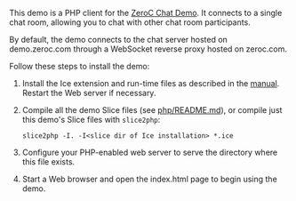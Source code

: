 This demo is a PHP client for the [ZeroC Chat Demo][1]. It connects to a
single chat room, allowing you to chat with other chat room participants.

By default, the demo connects to the chat server hosted on demo.zeroc.com
through a WebSocket reverse proxy hosted on zeroc.com.

Follow these steps to install the demo:

1) Install the Ice extension and run-time files as described in the
   [manual][2]. Restart the Web server if necessary.

2) Compile all the demo Slice files (see [php/README.md](../../README.md)),
   or compile just this demo's Slice files with `slice2php`:
   ```
   slice2php -I. -I<slice dir of Ice installation> *.ice
   ```

3) Configure your PHP-enabled web server to serve the directory where this
   file exists.

4) Start a Web browser and open the index.html page to begin using the demo.

[1]: https://doc.zeroc.com/technical-articles/general-topics/chat-demo
[2]: https://doc.zeroc.com/rel/ice-releases/ice-3-7/ice-3-8-0-release-notes
